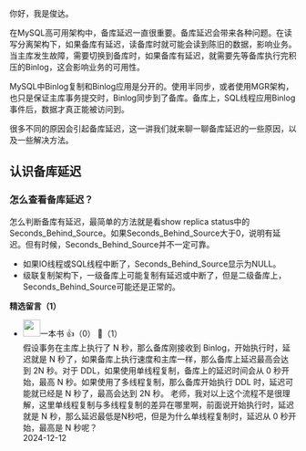 你好，我是俊达。

在MySQL高可用架构中，备库延迟一直很重要。备库延迟会带来各种问题。在读写分离架构下，如果备库有延迟，读备库时就可能会读到陈旧的数据，影响业务。当主库发生故障，需要切换到备库时，如果备库有延迟，就需要先等备库执行完积压的Binlog，这会影响业务的可用性。

MySQL中Binlog复制和Binlog应用是分开的。使用半同步，或者使用MGR架构，也只是保证主库事务提交时，Binlog同步到了备库。备库上，SQL线程应用Binlog事件后，数据才真正能被访问到。

很多不同的原因会引起备库延迟，这一讲我们就来聊一聊备库延迟的一些原因，以及一些解决方法。

## 认识备库延迟

### 怎么查看备库延迟？

怎么判断备库有延迟，最简单的方法就是看show replica status中的Seconds\_Behind\_Source。如果Seconds\_Behind\_Source大于0，说明有延迟。但有时候，Seconds\_Behind\_Source并不一定可靠。

- 如果IO线程或SQL线程中断了，Seconds\_Behind\_Source显示为NULL。
- 级联复制架构下，一级备库上可能复制有延迟或中断了，但是二级备库上，Seconds\_Behind\_Source可能还是正常的。
<div><strong>精选留言（1）</strong></div><ul>
<li><img src="https://static001.geekbang.org/account/avatar/00/2a/39/93/f0247cf8.jpg" width="30px"><span>一本书</span> 👍（0） 💬（1）<div>假设事务在主库上执行了 N 秒，那么备库刚接收到 Binlog，开始执行时，延迟就是 N 秒了，如果备库上执行速度和主库一样，那么备库上延迟最高会达到 2N 秒。对于 DDL，如果使用单线程复制，备库上的延迟时间会从 0 秒开始，最高 N 秒。如果使用了多线程复制，那么备库开始执行 DDL 时，延迟可能就已经是 N 秒了，最高会达到 2N 秒。
老师，我对以上这个流程不是很理解，这里单线程复制与多线程复制的差异在哪里啊，前面说开始执行时，延迟就是 N 秒，那么延迟最低是N秒吧，但是为什么单线程复制时，延迟从 0 秒开始，最高是 N 秒呢？</div>2024-12-12</li><br/>
</ul>
